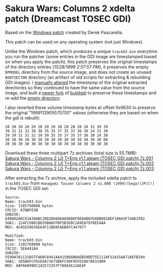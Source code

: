 Sakura Wars: Columns 2 xdelta patch (Dreamcast TOSEC GDI)
============================================

Based on the [Windows patch](https://github.com/DerekPascarella/SakuraWarsColumns2-EnglishPatchDreamcast) created by Derek Pascarella.

This patch can be used on any operating system (not just Windows).

Unlike the Windows patch, which produces a unique `track03.bin` everytime you run the patcher (some entries in the GDI image are timestamped based on when you apply the patch), this patch preserves the original timestamps of the directory entries (_11/28/1999 2:57:57 PM_), it preserves the empty `DPMODEL` directory from the source image, and does not create an unused `BOOTSECTOR` directory (an artifact of old scripts for extracting & rebuilding GDI images). I [manually altered](https://www.nirsoft.net/utils/bulk_file_changer.html) the timestamp of the original extracted directories so they continued to have the same value from the source image, and built a [newer fork](https://github.com/Sappharad/GDIbuilder/tree/master/buildgdi) of [buildgdi](https://github.com/tjanas/SakuraWarsColumns2-English-gdi-xdelta/raw/main/buildgdi.exe) to preserve these timestamps and re-add the [empty directory](https://sourceforge.net/p/dcisotools/code/ci/5f14737ba6152592d9ed7ef09d074822db71650c/).

I also reverted these volume timestamp bytes at offset 0x9630 to preserve the original "1999112905575700" values (otherwise they are based on when the gdi is rebuilt):
```
20 20 20 20 20 20 20 20 20 20 20 20 20 31 39 39
39 31 31 32 39 30 35 35 37 35 37 30 30 24 31 39
39 39 31 31 32 39 30 35 35 37 35 37 30 30 24 30
30 30 30 30 30 30 30 30 30 30 30 30 30 30 30 00
30 30 30 30 30 30 30 30 30 30 30 30 30 30 30 30
```

Download these three multipart 7z archives (total size is 55.7MB):  
[Sakura Wars - Columns 2 (J) T+Eng v1.1 ateam (TOSEC GDI patch).7z.001](https://github.com/tjanas/SakuraWarsColumns2-English-gdi-xdelta/raw/main/Sakura%20Wars%20-%20Columns%202%20(J)%20T%2BEng%20v1.1%20ateam%20(TOSEC%20GDI%20patch).7z.001)  
[Sakura Wars - Columns 2 (J) T+Eng v1.1 ateam (TOSEC GDI patch).7z.002](https://github.com/tjanas/SakuraWarsColumns2-English-gdi-xdelta/raw/main/Sakura%20Wars%20-%20Columns%202%20(J)%20T%2BEng%20v1.1%20ateam%20(TOSEC%20GDI%20patch).7z.002)  
[Sakura Wars - Columns 2 (J) T+Eng v1.1 ateam (TOSEC GDI patch).7z.003](https://github.com/tjanas/SakuraWarsColumns2-English-gdi-xdelta/raw/main/Sakura%20Wars%20-%20Columns%202%20(J)%20T%2BEng%20v1.1%20ateam%20(TOSEC%20GDI%20patch).7z.003)  

After extracting the 7z archive, apply the included xdelta patch to `track03.bin` from `Hanagumi Taisen Columns 2 v1.000 (1999)(Sega)(JP)[!]` in the TOSEC GDI set:

```
Source:
Name: track03.bin
Size: 1185760800 bytes
CRC32: 07BBFE5B
SHA256: 6490D2A6CE3A39ABC28D2D6686AA96B6F066AB6FE6DB092AEF18663F74AD2FB2
SHA1: 124FCD001B835B0AFFBF5B3EBC2A9E87978EE4AA
MD5: 4CA5E50E56E64F11BE0FAEB6FC447877

Modified:
Name: track03.bin
Size: 1185760800 bytes
CRC32: 5EA441A4
SHA256: FE99A761131B57FA60C8441AA4150D8B0AEB59DD75E111AF31A15AA72AEFB294
SHA1: 105B6FCFD2E6A73675BDFC99F95FD18A70A318B9
MD5: 0AF66099DC142572357F780A3612AE4F
```
